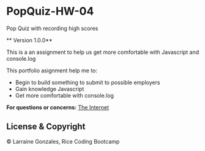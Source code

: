 # PopQuiz-HW-04
Pop Quiz with recording high scores

** Version 1.0.0**

This is a an assignment to help us get more comfortable with Javascript and console.log

This portfolio asignment help me to:
- Begin to build something to submit to possible employers
- Gain knowledge Javascript
- Get more comfortable with console.log


**For questions or concerns:**
[The Internet](https://www.google.com)

## License & Copyright
© Larraine Gonzales, Rice Coding Bootcamp

